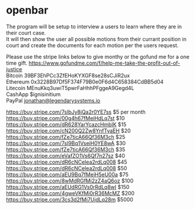 # openbar
The program will be setup to  interview a users 
to learn where they are in their court case.  
It will then show the user all possible motions 
from their currant position in court and create 
the documents for each motion per the users request. 

Please use the stripe links below to give monthy or the 
gofund me for a one time gift.
https://www.gofundme.com/f/help-me-take-the-profit-out-of-justice       
Bitcoin 39BF3EhPCc3ZfEHoKYXGF8se28sCJiR2ux      
Ethereum 0x3228B97Df5F374F79B0e0F6d4C658384CdBB5d04     
Litecoin MEnuKkq3uwiT5pwrFaHhhPFggeA9Gegd4L     
CashApp $ignisinitium       
PayPal jonathan@legendarysystems.io
 
https://buy.stripe.com/7sIbJy8jQa2r0YE7ss $5 per month       
https://buy.stripe.com/00g4h67fMeiHdLq7st $10    
https://buy.stripe.com/dR628YarYcazcHmbIK $15    
https://buy.stripe.com/cN200Q2Zw8YnfTyaEH $20    
https://buy.stripe.com/fZe7ticA66Qf36M3ch $25    
https://buy.stripe.com/7sI9Bq1VseiH0YE8wA $30    
https://buy.stripe.com/fZe7ticA66Qf36M3ch $35    
https://buy.stripe.com/eVafZO1Vs6Qf7n27sz $40    
https://buy.stripe.com/dR6cNCeIea2rdLq008 $45    
https://buy.stripe.com/dR6cNCeIea2rdLq008 $50    
https://buy.stripe.com/aEU9Bq7fMeiH5eU00a $75    
https://buy.stripe.com/8wMdRGfMi2zZ4aQ6oz $100   
https://buy.stripe.com/aEUdRG1Vs0rRdLq8wI $150   
https://buy.stripe.com/4gweVKfMi0rR36McMZ $200   
https://buy.stripe.com/3cs3d2fMi7UjdLq28m $5000  
